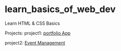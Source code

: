 # learn_basics_of_web_dev
Learn HTML & CSS Basics

Projects: 
project1: [portfolio App](https://itzdineshx.github.io/learn_basics_of_web_dev/portfolio/index.html)

project2: [Event Management](https://events-xa.neocities.org/Events/event)
